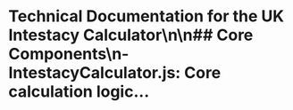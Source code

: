 # Technical Documentation for the UK Intestacy Calculator\n\n## Core Components\n- **IntestacyCalculator.js**: Core calculation logic...
